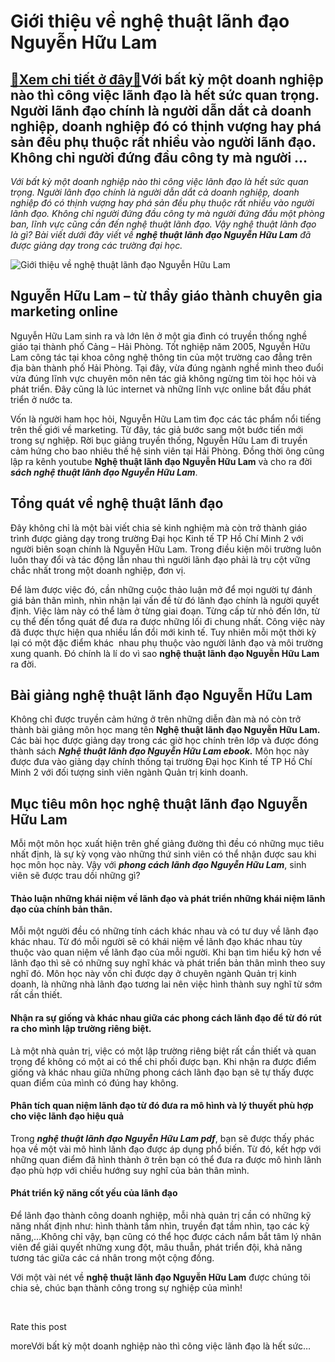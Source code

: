 Giới thiệu về nghệ thuật lãnh đạo Nguyễn Hữu Lam
================================================

[:gift:Xem chi tiết ở đây:gift:](https://hddtvn.com/gioi-thieu-ve-nghe-thuat-lanh-dao-nguyen-huu-lam/)Với bất kỳ một doanh nghiệp nào thì công việc lãnh đạo là hết sức quan trọng. Người lãnh đạo chính là người dẫn dắt cả doanh nghiệp, doanh nghiệp đó có thịnh vượng hay phá sản đều phụ thuộc rất nhiều vào người lãnh đạo. Không chỉ người đứng đầu công ty mà người …
-----------------------------------------------------------------------------------------------------------------------------------------------------------------------------------------------------------------------------------------------------------------------

*Với bất kỳ một doanh nghiệp nào thì công việc lãnh đạo là hết sức quan trọng. Người lãnh đạo chính là người dẫn dắt cả doanh nghiệp, doanh nghiệp đó có thịnh vượng hay phá sản đều phụ thuộc rất nhiều vào người lãnh đạo. Không chỉ người đứng đầu công ty mà người đứng đầu một phòng ban, lĩnh vực cũng cần đến nghệ thuật lãnh đạo. Vậy nghệ thuật lãnh đạo là gì? Bài viết dưới đây viết về* ***nghệ thuật lãnh đạo Nguyễn Hữu Lam*** *đã được giảng dạy trong các trường đại học.*


![Giới thiệu về nghệ thuật lãnh đạo Nguyễn Hữu Lam](https://hddtvn.com/wp-content/uploads/2021/01/unnamed-1.png)


Nguyễn Hữu Lam – từ thầy giáo thành chuyên gia marketing online
---------------------------------------------------------------


Nguyễn Hữu Lam sinh ra và lớn lên ở một gia đình có truyền thống nghề giáo tại thành phố Cảng – Hải Phòng. Tốt nghiệp năm 2005, Nguyễn Hữu Lam công tác tại khoa công nghệ thông tin của một trường cao đẳng trên địa bàn thành phố Hải Phòng. Tại đây, vừa đúng ngành nghề mình theo đuổi vừa đúng lĩnh vực chuyên môn nên tác giả không ngừng tìm tòi học hỏi và phát triển. Đây cũng là lúc internet và những lĩnh vực online bắt đầu phát triển ở nước ta.


Vốn là người ham học hỏi, Nguyễn Hữu Lam tìm đọc các tác phẩm nổi tiếng trên thế giới về marketing. Từ đây, tác giả bước sang một bước tiến mới trong sự nghiệp. Rời bục giảng truyền thống, Nguyễn Hữu Lam đi truyền cảm hứng cho bao nhiêu thế hệ sinh viên tại Hải Phòng. Đồng thời ông cũng lập ra kênh youtube **Nghệ thuật lãnh đạo Nguyễn Hữu Lam** và cho ra đời ***sách nghệ thuật lãnh đạo Nguyễn Hữu Lam***.


Tổng quát về nghệ thuật lãnh đạo
--------------------------------


Đây không chỉ là một bài viết chia sẻ kinh nghiệm mà còn trở thành giáo trình được giảng dạy trong trường Đại học Kinh tế TP Hồ Chí Minh 2 với người biên soạn chính là Nguyễn Hữu Lam. Trong điều kiện môi trường luôn luôn thay đổi và tác động lẫn nhau thì người lãnh đạo phải là trụ cột vững chắc nhất trong một doanh nghiệp, đơn vị.


Để làm được việc đó, cần những cuộc thảo luận mở để mọi người tự đánh giá bản thân mình, nhìn nhận lại vấn đề từ đó lãnh đạo chính là người quyết định. Việc làm này có thể làm ở từng giai đoạn. Từng cấp từ nhỏ đến lớn, từ cụ thể đến tổng quát để đưa ra được những lối đi chung nhất. Công việc này đã được thực hiện qua nhiều lần đổi mới kinh tế. Tuy nhiên mỗi một thời kỳ lại có một đặc điểm khác  nhau phụ thuộc vào người lãnh đạo và môi trường xung quanh. Đó chính là lí do vì sao **nghệ thuật lãnh đạo Nguyễn Hữu Lam** ra đời.


Bài giảng nghệ thuật lãnh đạo Nguyễn Hữu Lam
--------------------------------------------


Không chỉ được truyền cảm hứng ở trên những diễn đàn mà nó còn trở thành bài giảng môn học mang tên **Nghệ thuật lãnh đạo Nguyễn Hữu Lam.** Các bài học được giảng dạy trong các giờ học chính trên lớp và được đóng thành sách ***Nghệ thuật lãnh đạo Nguyễn Hữu Lam ebook.*** Môn học này được đưa vào giảng dạy chính thống tại trường Đại học Kinh tế TP Hồ Chí Minh 2 với đối tượng sinh viên ngành Quản trị kinh doanh.


Mục tiêu môn học nghệ thuật lãnh đạo Nguyễn Hữu Lam
---------------------------------------------------


Mỗi một môn học xuất hiện trên ghế giảng đường thì đều có những mục tiêu nhất định, là sự kỳ vọng vào những thứ sinh viên có thể nhận được sau khi học môn học này. Vậy với ***phong cách lãnh đạo Nguyễn Hữu Lam***, sinh viên sẽ được trau dồi những gì?


#### Thảo luận những khái niệm về lãnh đạo và phát triển những khái niệm lãnh đạo của chính bản thân.


Mỗi một người đều có những tính cách khác nhau và có tư duy về lãnh đạo khác nhau. Từ đó mỗi người sẽ có khái niệm về lãnh đạo khác nhau tùy thuộc vào quan niệm về lãnh đạo của mỗi người. Khi bạn tìm hiểu kỹ hơn về lãnh đạo thì sẽ có những suy nghĩ khác và phát triển bản thân mình theo suy nghĩ đó. Môn học này vốn chỉ được dạy ở chuyên ngành Quản trị kinh doanh, là những nhà lãnh đạo tương lai nên việc hình thành suy nghĩ từ sớm rất cần thiết.


#### Nhận ra sự giống và khác nhau giữa các phong cách lãnh đạo để từ đó rút ra cho mình lập trường riêng biệt.


Là một nhà quản trị, việc có một lập trường riêng biệt rất cần thiết và quan trọng để không có một ai có thể chi phối được bạn. Khi nhận ra được điểm giống và khác nhau giữa những phong cách lãnh đạo bạn sẽ tự thấy được quan điểm của mình có đúng hay không.


#### Phân tích quan niệm lãnh đạo từ đó đưa ra mô hình và lý thuyết phù hợp cho việc lãnh đạo hiệu quả


Trong ***nghệ thuật lãnh đạo Nguyễn Hữu Lam pdf***, bạn sẽ được thấy phác họa về một vài mô hình lãnh đạo được áp dụng phổ biến. Từ đó, kết hợp với những quan điểm đã hình thành ở trên bạn có thể đưa ra được mô hình lãnh đạo phù hợp với chiều hướng suy nghĩ của bản thân mình.


#### Phát triển kỹ năng cốt yếu của lãnh đạo


Để lãnh đạo thành công doanh nghiệp, mỗi nhà quản trị cần có những kỹ năng nhất định như: hình thành tầm nhìn, truyền đạt tầm nhìn, tạo các kỹ năng,…Không chỉ vậy, bạn cũng có thể học được cách nắm bắt tâm lý nhân viên để giải quyết những xung đột, mâu thuẫn, phát triển đội, khả năng tương tác giữa các cá nhân trong một cộng đồng.


Với một vài nét về **nghệ thuật lãnh đạo Nguyễn Hữu Lam** được chúng tôi chia sẻ, chúc bạn thành công trong sự nghiệp của mình!


 








































Rate this post


moreVới bất kỳ một doanh nghiệp nào thì công việc lãnh đạo là hết sức…

